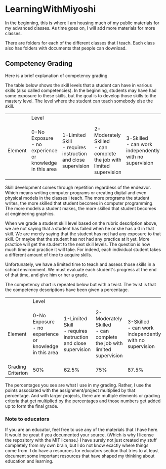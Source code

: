 # LearningWithMiyoshi

In the beginning, this is where I am housing much of my public materials for my advanced classes.  As time goes on, I will add more materials for more classes.

There are folders for each of the different classes that I teach.  Each class also has folders with documents that people can download.

## Competency Grading

Here is a brief explanation of competency grading.

The table below shows the skill levels that a student can have in various skills (also called competencies).  In the beginning, students may have had some exposure to these skills, but the goal is to develop those skills to the mastery level.  The level where the student can teach somebody else the skill.

<table>
  <tr>
    <td></td>
    <td colspan="5">Level</td>
  </tr>
  <tr>
    <td>Element</td>
    <td>0-No Exposure<br /> - no experience or knowledge in this area</td>
    <td>1-Limited Skill<br /> - requires instruction and close supervision</td>
    <td>2-Moderately Skilled<br /> - can complete the job with limited supervision</td>
    <td>3-Skilled<br /> - can work independently with no supervision</td>
    <td>4-Highly Skilled<br /> - can teach others the skill and/or content</td>
  </tr>
</table>

Skill development comes through repetition regardless of the endeavor.  Which means writing computer programs or creating digital and even physical models in the classes I teach.  The more programs the student writes, the more skilled that student becomes in computer programming.  The more models a student makes, the more skilled that student becomes at engineering graphics.

When we grade a student skill level based on the rubric description above, we are not saying that a student has failed when he or she has a 0 in that skill.  We are merely saying that the student has not had any exposure to that skill.  Or maybe that the student has not had any practice at it yet.  More practice will get the student to the next skill levels.  The question is how much time and practice it will take.  For indeed, each individual student takes a different amount of time to acquire skills.

Unfortunately, we have a limited time to teach and assess those skills in a school environment.  We must evaluate each student's progress at the end of that time, and give him or her a grade.

The competency chart is repeated below but with a twist.  The twist is that the competency descriptions have been given a percentage.

<table>
  <tr>
    <td></td>
    <td colspan="5">Level</td>
  </tr>
  <tr>
    <td>Element</td>
    <td>0-No Exposure<br /> - no experience or knowledge in this area</td>
    <td>1-Limited Skill<br /> - requires instruction and close supervision</td>
    <td>2-Moderately Skilled<br /> - can complete the job with limited supervision</td>
    <td>3-Skilled<br /> - can work independently with no supervision</td>
    <td>4-Highly Skilled<br /> - can teach others the skill and/or content</td>
  </tr>
  <tr>
    <td>Grading Criterion</td>
    <td>50%</td>
    <td>62.5%</td>
    <td>75%</td>
    <td>87.5%</td>
    <td>100%</td>
  </tr>
</table>

The percentages you see are what I use in my grading.  Rather, I use the points associated with the assignment/project multiplied by that percentage.  And with larger projects, there are multiple elements or grading criteria that get multiplied by the percentages and those numbers get added up to form the final grade.



### Note to educators

If you are an educator, feel free to use any of the materials that I have here.  It would be great if you documented your source.  (Which is why I license the repository with the MIT license.)  I have surely not just created my stuff completely from my own brain, but I do not know exactly where things come from.  I do have a resources for educators section that tries to at least document some important resources that have shaped my thinking about education and learning.

